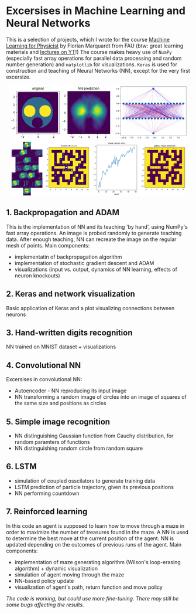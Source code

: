 # Excersises in Machine Learning and Neural Networks

This is a selection of projects, which I wrote for the course [Machine Learning for Physicist](https://pad.gwdg.de/s/Machine_Learning_For_Physicists_2021) by Florian Marquardt from FAU (btw: great learning materials and [lectures on YT](https://www.youtube.com/watch?v=qMp3s7D_8Xw&list=PLemsnf33Vij4eFWwtoQCrt9AHjLe3uo9_)!) The course makes heavy use of `NumPy` (especially fast array operations for parallel data processing and random number generation) and `matplotlib` for visualizations.  `Keras` is used for construction and teaching of Neural Networks (NN), except for the very first excersize.

<p align='center'> 
  <img src='plots/01_prediction.png' height=150>
  <img src='plots/NN_struct_vis.png' height=150>
  <img src='plots/circ_to_square.png' height=150>
  <img src='plots/RL.png' height=150>
</p>

## 1. Backpropagation and ADAM
  This is the implementation of NN and its teaching 'by hand', using NumPy's fast array operations. An image is probed randomly to generate teaching data. After enough teaching, NN can recreate the image on the   regular mesh of points. Main components: 
  * implementatin of backpropagation algorithm
  * implementation of stochastic gradient descent and ADAM
  * visualizations (input vs. output, dynamics of NN learning, effects of neuron knockouts)

## 2. Keras and network visualization
   Basic application of Keras and a plot visualizing connections between neurons

## 3. Hand-written digits recognition
  NN trained on MNIST dataset + visualizations
  
## 4. Convolutional NN
  Excersises in convolutional NN:
  * Autoencoder - NN reproducing its input image
  * NN transforming a random image of circles into an image of squares of the same size and positions as circles
  
## 5. Simple image recognition
  * NN distinguishing Gaussian function from Cauchy distribution, for random paramters of functions
  * NN distinguishing random circle from random square

## 6. LSTM
  * simulation of coupled osscilators to generate training data
  * LSTM prediction of particle trajectory, given its previous positions
  * NN performing countdown 

## 7. Reinforced learning
  In this code an agent is supposed to learn how to move through a maze in order to maximize the number of treasures found in the maze. A NN is used to determine the best move at the current position of the agent. NN is updated depending on the outcomes of previous runs of the agent. Main components:
  * implementation of maze generating algorithm (Wilson's loop-erasing algorithm) + dynamic visualization
  * simulation of agent moving through the maze
  * NN-based policy update
  * visualization of agent's path, return function and move policy 
    
  _The code is working, but could use more fine-tuning. There may still be some bugs affecting the results._
  
